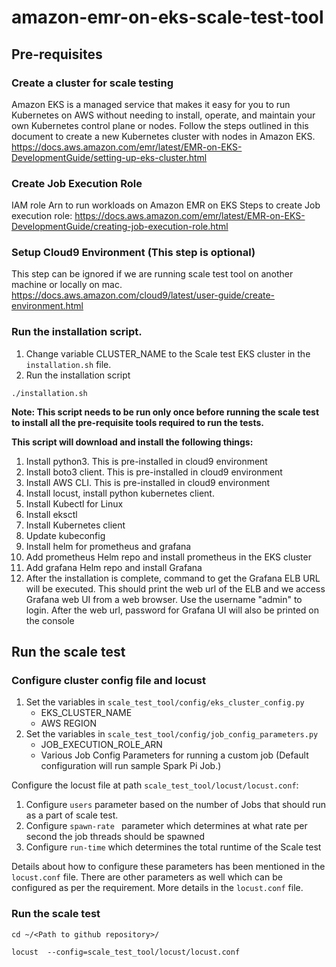# amazon-emr-on-eks-scale-test-tool #

## Pre-requisites ##

### Create a cluster for scale testing ###
Amazon EKS is a managed service that makes it easy for you to run Kubernetes on AWS without needing to install, operate, and maintain your own Kubernetes control plane or nodes. 
Follow the steps outlined in this document to create a new Kubernetes cluster with nodes in Amazon EKS.
https://docs.aws.amazon.com/emr/latest/EMR-on-EKS-DevelopmentGuide/setting-up-eks-cluster.html

### Create Job Execution Role ###
IAM role Arn to run workloads on Amazon EMR on EKS
Steps to create Job execution role: https://docs.aws.amazon.com/emr/latest/EMR-on-EKS-DevelopmentGuide/creating-job-execution-role.html

### Setup Cloud9 Environment (This step is optional) ###

This step can be ignored if we are running scale test tool on another machine or locally on mac.
https://docs.aws.amazon.com/cloud9/latest/user-guide/create-environment.html

### Run the installation script. ### 
1. Change variable CLUSTER_NAME to the Scale test EKS cluster in the `installation.sh` file. 
1. Run the installation script
```
./installation.sh
```
**Note: This script needs to be run only once before running the scale test to install all the pre-requisite tools required to run the
 tests.**


**This script will download and install the following things:**

1. Install python3. This is pre-installed in cloud9 environment
1. Install boto3 client. This is pre-installed in cloud9 environment
1. Install AWS CLI. This is pre-installed in cloud9 environment
1. Install locust, install python kubernetes client.
1. Install Kubectl for Linux
1. Install eksctl
1. Install Kubernetes client 
1. Update kubeconfig
1. Install helm for prometheus and grafana
1. Add prometheus Helm repo and install prometheus in the EKS cluster
1. Add grafana Helm repo and install Grafana
1. After the installation is complete, command to get the Grafana ELB URL will be executed.
This should print the web url of the ELB and we access Grafana web UI from a web browser.
Use the username "admin" to login. After the web url, password for Grafana UI 
will also be printed on the console 
 
## Run the scale test ##
### Configure cluster config file and locust
1. Set the variables in `scale_test_tool/config/eks_cluster_config.py` 
   - EKS_CLUSTER_NAME
   - AWS REGION 
1. Set the variables in `scale_test_tool/config/job_config_parameters.py` 
   - JOB_EXECUTION_ROLE_ARN
   - Various Job Config Parameters for running a custom job (Default configuration will run sample Spark Pi Job.)

Configure the locust file at path `scale_test_tool/locust/locust.conf`:
1. Configure ```users``` parameter based on the number of Jobs that should run as a part of scale test.
1. Configure ```spawn-rate ``` parameter which determines at what rate per second the job threads should be spawned
1. Configure ```run-time``` which determines the total runtime of the Scale test

Details about how to configure these parameters has been mentioned in the ```locust.conf``` file.
There are other parameters as well which can be configured as per the requirement. More details in the ```locust.conf``` file.

### Run the scale test
```
cd ~/<Path to github repository>/

locust  --config=scale_test_tool/locust/locust.conf 
```
